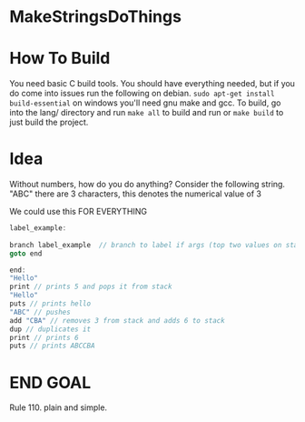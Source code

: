 # MakeStringsDoThings

# How To Build
You need basic C build tools. You should have everything needed, but if you do come into issues run the following on debian.
`sudo apt-get install build-essential`
on windows you'll need gnu make and gcc.
To build, go into the lang/ directory and run
`make all` to build and run
or
`make build` to just build the project.
# Idea

Without numbers, how do you do anything?
Consider the following string.
"ABC" 
there are 3 characters, this denotes the numerical value of 3

We could use this FOR EVERYTHING

```c
label_example: 
	
branch label_example  // branch to label if args (top two values on stack) is equal so in this case it would
goto end

end:
"Hello"
print // prints 5 and pops it from stack
"Hello"
puts // prints hello
"ABC" // pushes
add "CBA" // removes 3 from stack and adds 6 to stack
dup // duplicates it
print // prints 6
puts // prints ABCCBA
```

# END GOAL
Rule 110. plain and simple.
